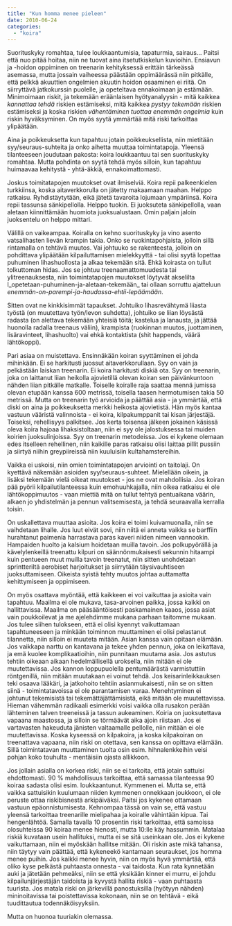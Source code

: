 ```yaml
---
title: "Kun homma menee pieleen"
date: 2010-06-24
categories: 
  - "koira"
---
```


Suorituskyky romahtaa, tulee loukkaantumisia, tapaturmia, sairaus... Paitsi että nuo pitää hoitaa, niin ne tuovat aina itsetutkiskelun kuvioihin. Ensiavun ja -hoidon oppiminen on treenarin kehityksessä erittäin tärkeässä asemassa, mutta jossain vaiheessa päästään oppimäärässä niin pitkälle, että pelkkä akuuttien ongelmien akuutin hoidon osaaminen ei riitä. On siirryttävä jatkokurssin puolelle, ja opeteltava ennakoimaan ja estämään. Minimoimaan riskit, ja tekemään eräänlaisen hyötyanalyysin - mitä kaikkea _kannattaa tehdä_ riskien estämiseksi, mitä kaikkea _pystyy tekemään_ riskien estämiseksi ja koska riskien _vähentäminen_ _tuottaa enemmän ongelmia_ kuin riskin hyväksyminen. On myös syytä ymmärtää mitä riski tarkoittaa ylipäätään.

<!--more-->

Aina ja poikkeuksetta kun tapahtuu jotain poikkeuksellista, niin mietitään syy/seuraus-suhteita ja onko aihetta muuttaa toimintatapoja. Yleensä tilanteeseen joudutaan pakosta: koira loukkaantuu tai sen suorituskyky romahtaa. Mutta pohdinta on syytä tehdä myös silloin, kun tapahtuu huimaavaa kehitystä - yhtä-äkkiä, ennakoimattomasti.

Joskus toimitatapojen muutokset ovat ilmiselviä. Koira repii palkeenkielen turkkiinsa, koska aitaverkkorulla on jätetty makaamaan maahan. Helppo ratkaisu. Ryhdistäytytään, eikä jätetä tavaroita lojumaan ympäriinsä. Koira repii tassunsa sänkipellolla. Helppo tuokin. Ei juoksuteta sänkipellolla, vaan aletaan kiinnittämään huomiota juoksualustaan. Omin paljain jaloin juoksentelu on helppo mittari.

Välillä on vaikeampaa. Koiralla on kehno suorituskyky ja vino asento vatsalihasten lievän krampin takia. Onko se ruokintapohjaista, jolloin sillä rintamalla on tehtävä muutos. Vai johtuuko se rakenteesta, jolloin on pohdittava ylipäätään kilpailuttamisen mielekkyyttä - tai olisi syytä lopettaa puhuminen lihashuollosta ja alkaa tekemään sitä. Ehkä koirasta on tullut tolkuttoman hidas. Jos se johtuu treenaamattomuudesta tai ylitreenauksesta, niin toimintatapojen muutokset löytyvät akselilta l_opetetaan-puhuminen-ja-aletaan-tekemään_ tai ollaan sorruttu ajatteluun _enemmän-on-parempi-ja-haudassa-ehtii-lepäämään_.

Sitten ovat ne kinkkisimmät tapaukset. Johtuiko lihasrevähtymä liiasta työstä (on muutettava työn/levon suhdetta), johtuiko se liian löysästä radasta (on alettava tekemään yhteisiä töitä; kastelua ja lanausta, ja jättää huonolla radalla treenaus väliin), krampista (ruokinnan muutos, juottaminen, lisäravinteet, lihashuolto) vai ehkä kontaktista (shit happends, väärä lähtökoppi).

Pari asiaa on muistettava. Ensinnäkään koiran syyttäminen ei johda mihinkään. Ei se harkitusti juossut aitaverkkorullaan. Syy on vain ja pelkästään laiskan treenarin. Ei koira harkitusti diskiä ota. Syy on treenarin, joka on laittanut liian heikolla ajovietillä olevan koiran sen päivänkuntoon nähden liian pitkälle matkalle. Toiselle koiralle raja saattaa mennä jumissa olevan etupään kanssa 600 metrissä, toisella taasen hermotumisen takia 50 metrissä. Mutta on treenarin työ arvioida ja päättää asia - ja ymmärtää, että diski on aina ja poikkeuksetta merkki heikosta ajovietistä. Hän myös kantaa vastuun vääristä valinnoista - ei koira, kilpakumppanit tai kisan järjestäjä. Toiseksi, rehellisyys palkitsee. Jos kerta toisensa jälkeen jokainen käsissä oleva koira hajoaa lihaksistoltaan, niin ei syy ole jalostuksessa tai muiden koirien juoksulinjoissa. Syy on treenarin metodeissa. Jos ei kykene olemaan edes itselleen rehellinen, niin kaikille paras ratkaisu olisi laittaa pillit pussiin ja siirtyä niihin greypiireissä niin kuuluisiin kultahamstereihin.

Vaikka ei uskoisi, niin omien toimintatapojen arviointi on taitolaji. On kyettävä näkemään asioiden syy/seuraus-suhteet. Mielellään oikein, ja lisäksi tekemään vielä oikeat muutokset - jos ne ovat mahdollisia. Jos koiran pää pyörii kilpailutilanteessa kuin emohuuhkajalla, niin oikea ratkaisu ei ole lähtökoppimuutos - vaan miettiä mitä on tullut tehtyä pentuaikana väärin, alkaen jo yhdistelmän ja pennun valitsemisesta, ja tehdä seuraavalla kerralla toisin.

On uskallettava muuttaa asioita. Jos koira ei toimi kuivamuonalla, niin se vaihdetaan lihalle. Jos luut eivät sovi, niin niitä ei anneta vaikka se barffiin hurahtanut paimenia harrastava paras kaveri niiden nimeen vannookin. Hampaiden huolto ja kalsium hoidetaan muilla tavoin. Jos polkupyörällä ja kävelylenkeillä treenattu kilpuri on säännönmukaisesti sekunnin hitaampi kuin pentueen muut muilla tavoin treenatut, niin sitten unohdetaan sprintteriltä aerobiset harjoitukset ja siirrytään täysivauhtiseen juoksuttamiseen. Oikeista syistä tehty muutos johtaa auttamatta kehittymiseen ja oppimiseen.

On myös osattava myöntää, että kaikkeen ei voi vaikuttaa ja asioita vain tapahtuu. Maailma ei ole mukava, tasa-arvoinen paikka, jossa kaikki on hallittavissa. Maailma on pääsääntöisesti paskamainen kaaos, jossa asiat vain poukkoilevat ja me ajelehdimme mukana parhaan taitomme mukaan. Jos tulee siihen tulokseen, että ei olisi kyennyt vaikuttamaan tapahtuneeseen ja minkään toiminnon muuttaminen ei olisi pelastanut tilannetta, niin silloin ei muuteta mitään. Asian kanssa vain opitaan elämään. Jos vaikkapa narttu on kantavana ja tekee yhden pennun, joka on leikattava, ja emä kuolee komplikaatioihin, niin punnitaan muutama asia. Jos astutus tehtiin oikeaan aikaan hedelmällisellä uroksella, niin mitään ei ole muutettavissa. Jos kannon loppupuolella pentumäärästä varmistuttiin röntgenillä, niin mitään muutakaan ei voinut tehdä. Jos keisarinleikkauksen teki osaava lääkäri, ja jatkohoito tehtiin asianmukaisesti, niin se on sitten siinä - toimintatavoissa ei ole parantamisen varaa. Menehtyminen ei johtunut tekemisistä tai tekemättäjättämisistä, eikä mitään ole muutettavissa. Hieman vähemmän radikaali esimerkki voisi vaikka olla rusakon perään lähteminen talven treeneissä ja tassun aukeaminen. Koiria on juoksutettava vapaana maastossa, ja silloin se törmäävät aika ajoin riistaan. Jos ei vartavasten hakeuduta jänisten valtaamalle pellolle, niin mitään ei ole muutettavissa. Koska kyseessä on kilpakoira, ja koska kilpakoiran on treenattava vapaana, niin riski on otettava, sen kanssa on opittava elämään. Sillä toimintatavan muuttaminen tuolta osin esim. hihnalenkkeihin veisi pohjan koko touhulta - mentäisiin ojasta allikkoon.

Jos jollain asialla on korkea riski, niin se ei tarkoita, että jotain sattuisi ehdottomasti. 90 % mahdollisuus tarkoittaa, että samassa tilanteessa 90 koiraa sadasta olisi esim. loukkaantunut. Kymmenen ei. Mutta se, että vaikka sattuisikin kuulumaan niiden kymmenen onnekkaan joukkoon, ei ole peruste ottaa riskibisnestä arkipäiväksi. Paitsi jos kykenee ottamaan vastuun epäonnistumisesta. Kehnompaa tässä on vain se, että vastuu yleensä tarkoittaa treenarille mielipahaa ja koiralle vähintään kipua. Tai hengenlähtöä. Samalla tavalla 10 prosentin riski tarkoittaa, että samoissa olosuhteissa 90 koiraa menee hienosti, mutta 10:lle käy hassummin. Matalaa riskiä kuvataan usein hallituksi, mutta ei se sitä useinkaan ole. Jos ei kykene vaikuttamaan, niin ei myöskään hallitse mitään. Oli riskin aste mikä tahansa, niin täytyy vain päättää, että kykeneekö kantamaan seuraukset, jos homma menee puihin. Jos kaikki menee hyvin, niin on myös hyvä ymmärtää, että oliko kyse pelkästä puhtaasta onnesta - vai taidosta. Kun rata kynnetään auki ja jätetään pehmeäksi, niin se että yksikään kinner ei murru, ei johdu kilpailunjärjestäjän taidoista ja kyvystä hallita riskiä - vaan puhtaasta tuurista. Jos matala riski on järkevillä panostuksilla (hyötyyn nähden) mininoitavissa tai poistettavissa kokonaan, niin se on tehtävä - eikä tuudittautua todennäköisyyksiin.

Mutta on huonoa tuuriakin olemassa.
